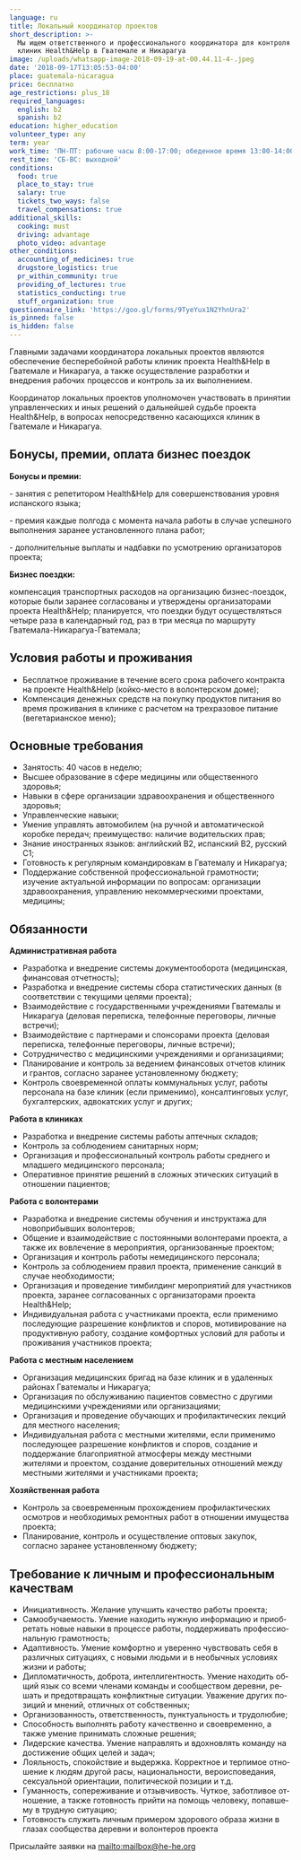 ```yaml
---
language: ru
title: Локальный координатор проектов
short_description: >-
  Мы ищем ответственного и профессионального координатора для контроля работы
  клиник Health&Help в Гватемале и Никарагуа
image: /uploads/whatsapp-image-2018-09-19-at-00.44.11-4-.jpeg
date: '2018-09-17T13:05:53-04:00'
place: guatemala-nicaragua
price: бесплатно
age_restrictions: plus_18
required_languages:
  english: b2
  spanish: b2
education: higher_education
volunteer_type: any
term: year
work_time: 'ПН-ПТ: рабочие часы 8:00-17:00; обеденное время 13:00-14:00'
rest_time: 'СБ-ВС: выходной'
conditions:
  food: true
  place_to_stay: true
  salary: true
  tickets_two_ways: false
  travel_compensations: true
additional_skills:
  cooking: must
  driving: advantage
  photo_video: advantage
other_conditions:
  accounting_of_medicines: true
  drugstore_logistics: true
  pr_within_community: true
  providing_of_lectures: true
  statistics_conducting: true
  stuff_organization: true
questionnaire_link: 'https://goo.gl/forms/9TyeYux1N2YhnUra2'
is_pinned: false
is_hidden: false
---
```

Главными задачами координатора локальных проектов являются обеспечение бесперебойной работы клиник проекта Health&Help в Гватемале и Никарагуа, а также осуществление разработки и внедрения рабочих процессов и контроль за их выполнением.

Координатор локальных проектов уполномочен участвовать в принятии управленческих и иных решений о дальнейшей судьбе проекта Health&Help, в вопросах непосредственно касающихся клиник в Гватемале и Никарагуа. 

## Бонусы, премии, оплата бизнес поездок

**Бонусы и премии:** 

\- занятия с репетитором Health&Help для совершенствования уровня испанского языка;

\- премия каждые полгода с момента начала работы в случае успешного выполнения заранее установленного плана работ;

\- дополнительные выплаты и надбавки по усмотрению организаторов проекта;

**Бизнес поездки:**

компенсация транспортных расходов на организацию бизнес-поездок, которые были заранее согласованы и утверждены организаторами проекта Health&Help; планируется, что поездки будут осуществляться четыре раза в календарный год, раз в три месяца по маршруту Гватемала-Никарагуа-Гватемала; 

## Условия работы и проживания

* Бесплатное проживание в течение всего срока рабочего контракта на проекте Health&Help (койко-место в волонтерском доме);
* Компенсация денежных средств на покупку продуктов питания во время проживания в клинике с расчетом на трехразовое питание (вегетарианское меню);

## Основные требования

* Занятость: 40 часов в неделю;
* Высшее образование в сфере медицины или общественного здоровья;
* Навыки в сфере организации здравоохранения и общественного здоровья;
* Управленческие навыки;
* Умение управлять автомобилем (на ручной и автоматической коробке передач; преимущество: наличие водительских прав;
* Знание иностранных языков: английский B2, испанский B2, русский C1; 
* Готовность к регулярным командировкам в Гватемалу и Никарагуа;
* Поддержание собственной профессиональной грамотности; изучение актуальной информации по вопросам: организации здравоохранения, управлению некоммерческими проектами, медицины;

## Обязанности

**Административная работа**

* Разработка и внедрение системы документооборота (медицинская, финансовая отчетность);
* Разработка и внедрение системы сбора статистических данных (в соответствии с текущими целями проекта);
* Взаимодействие с государственными учреждениями Гватемалы и Никарагуа (деловая переписка, телефонные переговоры, личные встречи);
* Взаимодействие с партнерами и спонсорами проекта (деловая переписка, телефонные переговоры, личные встречи);
* Сотрудничество с медицинскими учреждениями и организациями;
* Планирование и контроль за ведением финансовых отчетов клиник и грантов, согласно заранее установленному бюджету;
* Контроль своевременной оплаты коммунальных услуг, работы персонала на базе клиник (если применимо), консалтинговых услуг, бухгалтерских, адвокатских услуг и других;

**Работа в клиниках**

* Разработка и внедрение системы работы аптечных складов;
* Контроль за соблюдением санитарных норм;
* Организация и профессиональный контроль работы среднего и младшего медицинского персонала;
* Оперативное принятие решений в сложных этических ситуаций в отношении пациентов;

**Работа с волонтерами**

* Разработка и внедрение системы обучения и инструктажа для новоприбывших волонтеров;
* Общение и взаимодействие с постоянными волонтерами проекта, а также их вовлечение в мероприятия, организованные проектом;
* Организация и контроль работы немедицинского персонала;
* Контроль за соблюдением правил проекта, применение санкций в случае необходимости;
* Организация и проведение тимбилдинг мероприятий для участников проекта, заранее согласованных с организаторами проекта Health&Help;
* Индивидуальная работа с участниками проекта, если применимо последующие разрешение конфликтов и споров, мотивирование на продуктивную работу, создание комфортных условий для работы и проживания участников проекта;

**Работа с местным населением**

* Организация медицинских бригад на базе клиник и в удаленных районах Гватемалы и Никарагуа;
* Организация по обслуживанию пациентов совместно с другими медицинскими учреждениями или организациями;
* Организация и проведение обучающих и профилактических лекций для местного населения;
* Индивидуальная работа с местными жителями, если применимо последующее разрешение конфликтов и споров, создание и поддержание благоприятной атмосферы между местными жителями и проектом, создание доверительных отношений между местными жителями и участниками проекта;

**Хозяйственная работа** 

* Контроль за своевременным прохождением профилактических осмотров и необходимых ремонтных работ в отношении имущества проекта;
* Планирование, контроль и осуществление оптовых закупок, согласно заранее установленному бюджету;

## Требование к личным и профессиональным качествам

* Ини­ци­а­тив­ность. Же­ла­ние улуч­шить ка­че­ство ра­бо­ты про­ек­та;
* Са­мо­обу­ча­е­мость. Уме­ние на­хо­дить нуж­ную ин­фор­ма­цию и при­об­ре­тать но­вые на­вы­ки в про­цес­се ра­бо­ты, под­дер­жи­вать про­фес­си­о­наль­ную гра­мот­ность;
* Адап­тив­ность. Уме­ние ком­форт­но и уве­рен­но чув­ство­вать себя в раз­лич­ных си­ту­а­ци­ях, с но­вы­ми лю­дь­ми и в необыч­ных усло­ви­ях жиз­ни и ра­бо­ты;
* Ди­пло­ма­тич­ность, доб­ро­та, ин­тел­ли­гент­ность. Уме­ние на­хо­дить об­щий язык со все­ми чле­на­ми ко­ман­ды и со­об­ще­ством де­рев­ни, ре­шать и предот­вра­щать кон­фликт­ные си­ту­а­ции. Ува­же­ние дру­гих по­зи­ций и мне­ний, от­лич­ных от соб­ствен­ных;
* Ор­га­ни­зо­ван­ность, от­вет­ствен­ность, пунк­ту­аль­ность и тру­до­лю­бие;
* Спо­соб­ность вы­пол­нять ра­бо­ту ка­че­ствен­но и свое­вре­мен­но, а также уме­ние при­ни­мать слож­ные ре­ше­ния;
* Ли­дер­ские ка­че­ства. Уме­ние на­прав­лять и вдох­нов­лять ко­ман­ду на до­сти­же­ние об­щих це­лей и за­дач;
* Ло­яль­ность, спокойствие и вы­держ­ка. Кор­рект­ное и тер­пи­мое от­но­ше­ние к лю­дям дру­гой расы, на­ци­о­наль­но­сти, ве­ро­ис­по­ве­да­ния, сек­су­аль­ной ори­ен­та­ции, по­ли­ти­че­ской по­зи­ции и т.д.
* Гу­ман­ность, со­пе­ре­жи­ва­ние и от­зыв­чи­вость. Чут­кое, за­бот­ли­вое от­но­ше­ние, а также го­тов­ность прий­ти на по­мощь че­ло­ве­ку, по­пав­ше­му в труд­ную си­ту­а­цию;
* Го­тов­ность слу­жить лич­ным при­ме­ром здо­ро­во­го об­ра­за жиз­ни в гла­зах со­об­ще­ства де­рев­ни и во­лон­те­ров про­ек­та

Присылайте заявки на <mailto:mailbox@he-he.org>
